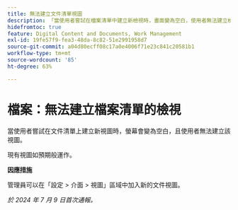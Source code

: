 ```yaml
---
title: 無法建立文件清單視圖
description: 「當使用者嘗試在檔案清單中建立新檢視時，畫面變為空白，使用者無法建立檢視。 」
hidefromtoc: true
feature: Digital Content and Documents, Work Management
exl-id: 19fe57f9-fea3-48da-8c82-51e2991958d7
source-git-commit: a04d80ecff08c17a0e4006f71e23c841c20581b1
workflow-type: tm+mt
source-wordcount: '85'
ht-degree: 63%

---
```


# 檔案：無法建立檔案清單的檢視

當使用者嘗試在文件清單上建立新視圖時，螢幕會變為空白，且使用者無法建立該視圖。

現有視圖如預期般運作。

**因應措施**

管理員可以在「設定 > 介面 > 視圖」區域中加入新的文件視圖。

_於 2024 年 7 月 9 日首次通報。_
